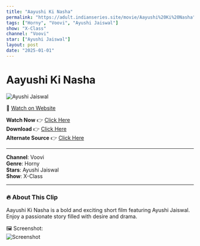 ```yaml
---
title: "Aayushi Ki Nasha"
permalink: "https://adult.indianseries.site/movie/Aayushi%20Ki%20Nasha"
tags: ["Horny", "Voovi", "Ayushi Jaiswal"]
show: "X-Class"
channel: "Voovi"
star: ["Ayushi Jaiswal"]
layout: post
date: "2025-01-01"
---
```


# Aayushi Ki Nasha

![Ayushi Jaiswal](https://shorts.desisins.com/wp-content/uploads/2024/11/Ayushi-Jaiswal-X-Class-Voovi-DesiSins.com_-1.jpg)

🔗 [Watch on Website](https://adult.indianseries.site/movie/Aayushi%20Ki%20Nasha)

**Watch Now** 👉 [Click Here](https://adult.indianseries.site/movie/Aayushi%20Ki%20Nasha)  
**Download** 👉 [Click Here](https://adult.indianseries.site/movie/Aayushi%20Ki%20Nasha)  
**Alternate Source** 👉 [Click Here](https://adult.indianseries.site/movie/Aayushi%20Ki%20Nasha)

---

**Channel**: Voovi  
**Genre**: Horny  
**Stars**: Ayushi Jaiswal  
**Show**: X-Class

---

### 🔥 About This Clip

Aayushi Ki Nasha is a bold and exciting short film featuring Ayushi Jaiswal. Enjoy a passionate story filled with desire and drama.
 
🖼️ Screenshot:  
![Screenshot](https://shorts.desisins.com/wp-content/uploads/2024/11/Ayushi-Jaiswal-X-Class-Voovi-DesiSins.com_-1.jpg)
